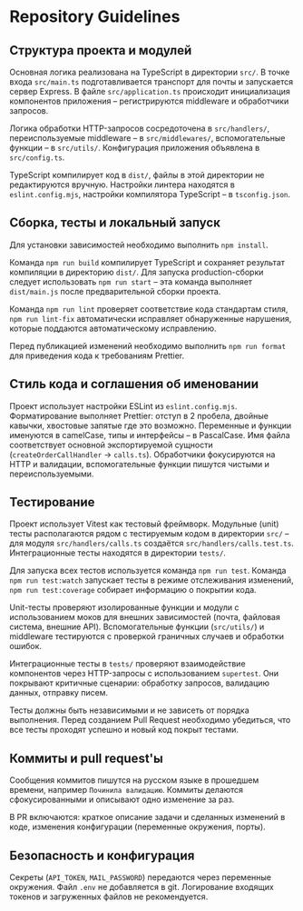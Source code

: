 # Repository Guidelines

## Структура проекта и модулей

Основная логика реализована на TypeScript в директории `src/`. В точке входа `src/main.ts`
подготавливается транспорт для почты и запускается сервер Express. В файле `src/application.ts`
происходит инициализация компонентов приложения – регистрируются middleware и обработчики запросов.

Логика обработки HTTP-запросов сосредоточена в `src/handlers/`, переиспользуемые middleware – в
`src/middlewares/`, вспомогательные функции – в `src/utils/`. Конфигурация приложения объявлена в
`src/config.ts`.

TypeScript компилирует код в `dist/`, файлы в этой директории не редактируются вручную. Настройки
линтера находятся в `eslint.config.mjs`, настройки компилятора TypeScript – в `tsconfig.json`.

## Сборка, тесты и локальный запуск

Для установки зависимостей необходимо выполнить `npm install`.

Команда `npm run build` компилирует TypeScript и сохраняет результат компиляции в директорию
`dist/`. Для запуска production-сборки следует использовать `npm run start` – эта команда выполняет
`dist/main.js` после предварительной сборки проекта.

Команда `npm run lint` проверяет соответствие кода стандартам стиля, `npm run lint-fix`
автоматически исправляет обнаруженные нарушения, которые поддаются автоматическому исправлению.

Перед публикацией изменений необходимо выполнить `npm run format` для приведения кода к требованиям
Prettier.

## Стиль кода и соглашения об именовании

Проект использует настройки ESLint из `eslint.config.mjs`. Форматирование выполняет Prettier: отступ
в 2 пробела, двойные кавычки, хвостовые запятые где это возможно. Переменные и функции именуются в
camelCase, типы и интерфейсы – в PascalCase. Имя файла соответствует основной экспортируемой
сущности (`createOrderCallHandler` → `calls.ts`). Обработчики фокусируются на HTTP и валидации,
вспомогательные функции пишутся чистыми и переиспользуемыми.

## Тестирование

Проект использует Vitest как тестовый фреймворк. Модульные (unit) тесты располагаются рядом с
тестируемым кодом в директории `src/` – для модуля `src/handlers/calls.ts` создаётся
`src/handlers/calls.test.ts`. Интеграционные тесты находятся в директории `tests/`.

Для запуска всех тестов используется команда `npm run test`. Команда `npm run test:watch` запускает
тесты в режиме отслеживания изменений, `npm run test:coverage` собирает информацию о покрытии кода.

Unit-тесты проверяют изолированные функции и модули с использованием моков для внешних зависимостей
(почта, файловая система, внешние API). Вспомогательные функции (`src/utils/`) и middleware
тестируются с проверкой граничных случаев и обработки ошибок.

Интеграционные тесты в `tests/` проверяют взаимодействие компонентов через HTTP-запросы с
использованием `supertest`. Они покрывают критичные сценарии: обработку запросов, валидацию данных,
отправку писем.

Тесты должны быть независимыми и не зависеть от порядка выполнения. Перед созданием Pull Request
необходимо убедиться, что все тесты проходят успешно и новый код покрыт тестами.

## Коммиты и pull request'ы

Сообщения коммитов пишутся на русском языке в прошедшем времени, например `Починила валидацию`.
Коммиты делаются сфокусированными и описывают одно изменение за раз.

В PR включаются: краткое описание задачи и сделанных изменений в коде, изменения конфигурации
(переменные окружения, порты).

## Безопасность и конфигурация

Секреты (`API_TOKEN`, `MAIL_PASSWORD`) передаются через переменные окружения. Файл `.env` не
добавляется в git. Логирование входящих токенов и загруженных файлов не рекомендуется.
